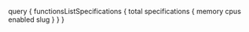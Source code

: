 query {
    functionsListSpecifications {
        total
        specifications {
            memory
            cpus
            enabled
            slug
        }
    }
}
